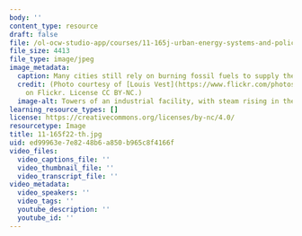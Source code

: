 ```yaml
---
body: ''
content_type: resource
draft: false
file: /ol-ocw-studio-app/courses/11-165j-urban-energy-systems-and-policy-fall-2022/11-165f21-th.jpg
file_size: 4413
file_type: image/jpeg
image_metadata:
  caption: Many cities still rely on burning fossil fuels to supply their energy needs.
  credit: (Photo courtesy of [Louis Vest](https://www.flickr.com/photos/oneeighteen/2283623421)
    on Flickr. License CC BY-NC.)
  image-alt: Towers of an industrial facility, with steam rising in the background.
learning_resource_types: []
license: https://creativecommons.org/licenses/by-nc/4.0/
resourcetype: Image
title: 11-165f22-th.jpg
uid: ed99963e-7e82-48b6-a850-b965c8f4166f
video_files:
  video_captions_file: ''
  video_thumbnail_file: ''
  video_transcript_file: ''
video_metadata:
  video_speakers: ''
  video_tags: ''
  youtube_description: ''
  youtube_id: ''
---
```

